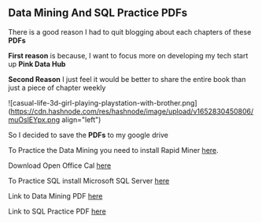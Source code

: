 ## Data Mining And SQL Practice PDFs

There is a good reason I had to quit blogging about each chapters of these **PDFs**

**First reason** is because, I want to focus more on developing my tech start up **Pink Data Hub**

**Second Reason** I just feel it would be better to share the entire book than just a piece of chapter weekly 


![casual-life-3d-girl-playing-playstation-with-brother.png](https://cdn.hashnode.com/res/hashnode/image/upload/v1652830450806/muOslEYpx.png align="left")

So I decided to save the **PDFs** to my google drive

To Practice the Data Mining you need to install Rapid Miner [here](https://docs.rapidminer.com/9.9/studio/installation/).

Download Open Office Cal [here](https://www.openoffice.org/download/)

To Practice SQL install Microsoft SQL Server [here](https://docs.microsoft.com/en-us/sql/ssms/download-sql-server-management-studio-ssms?view=sql-server-ver15)

Link to Data Mining PDF [here](https://drive.google.com/file/d/16zzg_ZttHeNHVZ9NDgqET7LJ53exOHDN/view?usp=sharing)

Link to SQL Practice PDF [here](https://drive.google.com/file/d/17BYKBD7Q6ZL16fNRAEhOoBx52LwdiZIq/view?usp=sharing)



